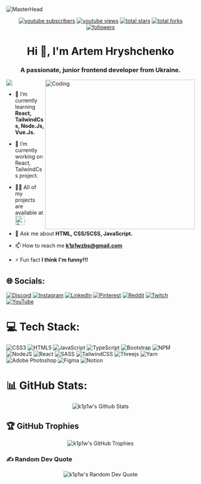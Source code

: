 ![MasterHead](https://mir-s3-cdn-cf.behance.net/project_modules/fs/81bb4b165684019.640b6038d133e.gif)
<div align="center">
  <a href="https://www.youtube.com/c/UCoZLKKHlq7zz5wBK_6N8Xyw?sub_confirmation=1">
    <img alt="youtube subscribers" title="Subscribe to my YouTube channel" src="https://custom-icon-badges.herokuapp.com/youtube/channel/subscribers/UCoZLKKHlq7zz5wBK_6N8Xyw?color=%23E05D44&label=SUBSCRIBE&logo=video&logoColor=white&style=for-the-badge&labelColor=CE4630"/></a> 
  <a href="https://www.youtube.com/channel/UCoZLKKHlq7zz5wBK_6N8Xyw">
    <img alt="youtube views" title="YouTube views" src="https://custom-icon-badges.herokuapp.com/youtube/channel/views/UCoZLKKHlq7zz5wBK_6N8Xyw?color=%23E1AD0E&logo=eye&logoColor=white&style=for-the-badge&labelColor=C79600"/></a> 
  <a href="https://github.com/k1p1w?tab=repositories&sort=stargazers">
    <img alt="total stars" title="Total stars on GitHub" src="https://custom-icon-badges.herokuapp.com/badge/dynamic/json?logo=star&color=7c007c&labelColor=640464&label=Stars&style=for-the-badge&query=%24.stars&url=https://api.github-star-counter.workers.dev/user/k1p1w"/></a>
  <a href="https://github.com/k1p1w?tab=repositories&sort=stargazers">
    <img alt="total forks" title="Total forks on GitHub" src="https://custom-icon-badges.herokuapp.com/badge/dynamic/json?logo=fork&color=55960c&labelColor=488207&label=Forks&style=for-the-badge&query=%24.forks&url=https://api.github-star-counter.workers.dev/user/k1p1w"/></a>
  <a href="https://github.com/k1p1w">
    <img alt="followers" title="Follow me on Github" src="https://custom-icon-badges.herokuapp.com/github/followers/k1p1w?color=236ad3&labelColor=1155ba&style=for-the-badge&logo=person-add&label=Follow&logoColor=white"/></a>
</div>

<h1 align="center">Hi 👋, I'm Artem Hryshchenko</h1>
<h3 align="center">A passionate, junior frontend developer from Ukraine.</h3>
<img align="right" alt="Coding" width="400" src="https://cdnb.artstation.com/p/assets/images/images/036/437/829/original/raw-n-plow-doesntmatter.gif?1617692044">

[![](https://visitcount.itsvg.in/api?id=k1p1w&icon=2&color=6)](https://visitcount.itsvg.in)

- 🌱 I’m currently learning **React, TailwindCss, Node.Js, Vue.Js.**

- 🔭 I’m currently working on React, TailwindCss project.

- 👨‍💻 All of my projects are available at [<img align="center" alt="Coding" title="My portfolio website." width="25" height="25" src="https://user-images.githubusercontent.com/90558407/233555570-c1a7cbbb-ebc6-4a47-a3c7-fc01f68c8d9a.png">](https://k1p1w.github.io/react-portfolio-three-js/).

- 💬 Ask me about **HTML, CSS/SCSS, JavaScript.**

- 📫 How to reach me **k1p1wzbs@gmail.com**

- ⚡ Fun fact **I think I'm funny!!!**

## 🌐 Socials:
[![Discord](https://img.shields.io/badge/Discord-%237289DA.svg?logo=discord&logoColor=white)](https://discordapp.com/users/323523292831023104/) [![Instagram](https://img.shields.io/badge/Instagram-%23E4405F.svg?logo=Instagram&logoColor=white)](https://instagram.com/artern1da?igshid=YmMyMTA2M2Y=) [![LinkedIn](https://img.shields.io/badge/LinkedIn-%230077B5.svg?logo=linkedin&logoColor=white)](https://www.linkedin.com/in/artem-hryshchenko-455068244/) [![Pinterest](https://img.shields.io/badge/Pinterest-%23E60023.svg?logo=Pinterest&logoColor=white)](https://www.pinterest.com/k1p1wzbs/) [![Reddit](https://img.shields.io/badge/Reddit-%23FF4500.svg?logo=Reddit&logoColor=white)](https://www.reddit.com/user/Electronic-Damage-91) [![Twitch](https://img.shields.io/badge/Twitch-%239146FF.svg?logo=Twitch&logoColor=white)](https://www.twitch.tv/k1p1wzbs) [![YouTube](https://img.shields.io/badge/YouTube-%23FF0000.svg?logo=YouTube&logoColor=white)](https://www.youtube.com/channel/UCoZLKKHlq7zz5wBK_6N8Xyw) 

# 💻 Tech Stack:
![CSS3](https://img.shields.io/badge/css3-%231572B6.svg?style=for-the-badge&logo=css3&logoColor=white) ![HTML5](https://img.shields.io/badge/html5-%23E34F26.svg?style=for-the-badge&logo=html5&logoColor=white) ![JavaScript](https://img.shields.io/badge/javascript-%23323330.svg?style=for-the-badge&logo=javascript&logoColor=%23F7DF1E) ![TypeScript](https://img.shields.io/badge/typescript-%23007ACC.svg?style=for-the-badge&logo=typescript&logoColor=white) ![Bootstrap](https://img.shields.io/badge/bootstrap-%23563D7C.svg?style=for-the-badge&logo=bootstrap&logoColor=white) ![NPM](https://img.shields.io/badge/NPM-%23000000.svg?style=for-the-badge&logo=npm&logoColor=white) ![NodeJS](https://img.shields.io/badge/node.js-6DA55F?style=for-the-badge&logo=node.js&logoColor=white) ![React](https://img.shields.io/badge/react-%2320232a.svg?style=for-the-badge&logo=react&logoColor=%2361DAFB) ![SASS](https://img.shields.io/badge/SASS-hotpink.svg?style=for-the-badge&logo=SASS&logoColor=white) ![TailwindCSS](https://img.shields.io/badge/tailwindcss-%2338B2AC.svg?style=for-the-badge&logo=tailwind-css&logoColor=white) ![Threejs](https://img.shields.io/badge/threejs-black?style=for-the-badge&logo=three.js&logoColor=white) ![Yarn](https://img.shields.io/badge/yarn-%232C8EBB.svg?style=for-the-badge&logo=yarn&logoColor=white) ![Adobe Photoshop](https://img.shields.io/badge/adobephotoshop-%2331A8FF.svg?style=for-the-badge&logo=adobephotoshop&logoColor=white) 	![Figma](https://img.shields.io/badge/figma-%23F24E1E.svg?style=for-the-badge&logo=figma&logoColor=white) ![Notion](https://img.shields.io/badge/Notion-%23000000.svg?style=for-the-badge&logo=notion&logoColor=white)

# 📊 GitHub Stats:
<div align="center">
<img align="center" width="auto" src="https://github-readme-streak-stats.herokuapp.com/?user=k1p1w&theme=dracula&hide_border=false" alt="k1p1w's Github Stats">
</div>  
  
## 🏆 GitHub Trophies
<div align="center">
<img align="center" width="auto" src="https://github-profile-trophy.vercel.app/?username=k1p1w&theme=tokyonight&no-frame=false&no-bg=false&margin-w=4" alt="k1p1w's GitHub Trophies">
</div>  

### ✍️ Random Dev Quote
<div align="center">
<img align="center" width="auto" src="https://quotes-github-readme.vercel.app/api?type=horizontal&theme=tokyonight" alt="k1p1w's Random Dev Quote">
</div>
